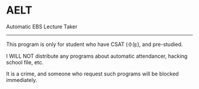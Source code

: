 # AELT
Automatic EBS Lecture Taker
<hr/>


This program is only for student who have CSAT (수능), and pre-studied.

I WILL NOT distribute any programs about automatic attendancer, hacking school file, etc.

It is a crime, and someone who request such programs will be blocked immediately.
